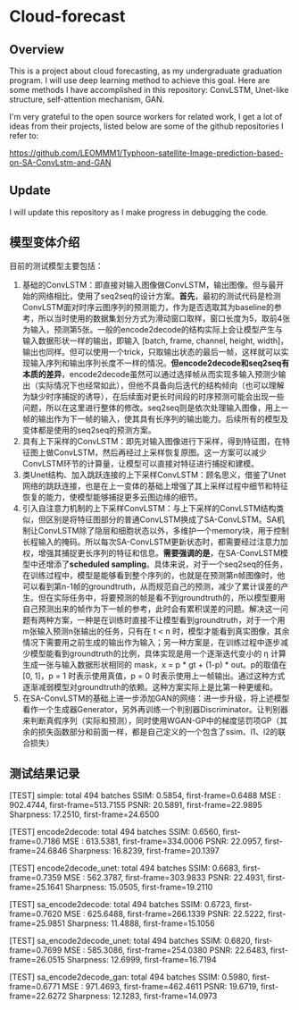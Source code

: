 # Cloud-forecast

## Overview

This is a project about cloud forecasting, as my undergraduate graduation program. I will use deep learning method to achieve this goal.
Here are some methods I have accomplished in this repository: ConvLSTM, Unet-like structure, self-attention mechanism, GAN.

I'm very grateful to the open source workers for related work, I get a lot of ideas from their projects, listed below are some of the github repositories I refer to:

https://github.com/LEOMMM1/Typhoon-satellite-Image-prediction-based-on-SA-ConvLstm-and-GAN

## Update

I will update this repository as I make progress in debugging the code.

## 模型变体介绍

目前的测试模型主要包括：
1. 基础的ConvLSTM：即直接对输入图像做ConvLSTM，输出图像。但与最开始的网络相比，使用了seq2seq的设计方案。**首先**，最初的测试代码是检测ConvLSTM面对时序云图序列的预测能力，作为是否选取其为baseline的参考，所以当时使用的数据集划分方式为滑动窗口取样，窗口长度为5，取前4张为输入，预测第5张。一般的encode2decode的结构实际上会让模型产生与输入数据形状一样的输出，即输入 [batch, frame, channel, height, width]，输出也同样。但可以使用一个trick，只取输出状态的最后一帧，这样就可以实现输入序列和输出序列长度不一样的情况。**但encode2decode和seq2seq有本质的差异**，encode2decode虽然可以通过选择帧从而实现多输入预测少输出（实际情况下也经常如此），但他不具备向后迭代的结构倾向（也可以理解为缺少时序捕捉的诱导），在后续面对更长时间段的时序预测可能会出现一些问题，所以在这里进行整体的修改。seq2seq则是依次处理输入图像，用上一帧的输出作为下一帧的输入，使其具有长序列的输出能力。后续所有的模型及变体都是使用的seq2seq的预测方案。
2. 具有上下采样的ConvLSTM：即先对输入图像进行下采样，得到特征图，在特征图上做ConvLSTM，然后再经过上采样恢复原图。这一方案可以减少ConvLSTM环节的计算量，让模型可以直接对特征进行捕捉和建模。
3. 类Unet结构、加入跳跃连接的上下采样ConvLSTM：顾名思义，借鉴了Unet网络的跳跃连接，也是在上一变体的基础上增强了其上采样过程中细节和特征恢复的能力，使模型能够捕捉更多云图边缘的细节。
4. 引入自注意力机制的上下采样ConvLSTM：与上下采样的ConvLSTM结构类似，但区别是将特征图部分的普通ConvLSTM换成了SA-ConvLSTM。SA机制让ConvLSTM除了隐层和细胞状态以外，多维护一个memory块，用于控制长程输入的掩码。所以每次SA-ConvLSTM更新状态时，都需要经过注意力加权，增强其捕捉更长序列的特征和信息。**需要强调的是**，在SA-ConvLSTM模型中还增添了**scheduled sampling**。具体来说，对于一个seq2seq的任务，在训练过程中，模型是能够看到整个序列的，也就是在预测第n帧图像时，他可以看到第n-1帧的groundtruth，从而规范自己的预测，减少了累计误差的产生。但在实际任务中，将要预测的帧是看不到groundtruth的，所以模型要用自己预测出来的帧作为下一帧的参考，此时会有累积误差的问题。解决这一问题有两种方案，一种是在训练时直接不让模型看到groundtruth，对于一个用m张输入预测n张输出的任务，只有在 t < n 时，模型才能看到真实图像，其余情况下需要用之前生成的输出作为输入；另一种方案是，在训练过程中逐步减少模型能看到groundtruth的比例，具体实现是用一个逐渐迭代变小的 η 计算生成一张与输入数据形状相同的 mask，x = p * gt + (1-p) * out。p的取值在[0, 1]，p = 1 时表示使用真值，p = 0 时表示使用上一帧输出。通过这种方式逐渐减弱模型对groundtruth的依赖。这种方案实际上是比第一种更缓和。
5. 在SA-ConvLSTM的基础上进一步添加GAN的网络：进一步升级，将上述模型看作一个生成器Generator，另外再训练一个判别器Discriminator。让判别器来判断真假序列（实际和预测），同时使用WGAN-GP中的梯度惩罚项GP（其余的损失函数部分和前面一样，都是自己定义的一个包含了ssim、l1、l2的联合损失）

## 测试结果记录

[TEST] simple:  total 494 batches
  SSIM: 0.5854, first-frame=0.6488
  MSE : 902.4744, first-frame=513.7155
  PSNR: 20.5891, first-frame=22.9895
  Sharpness: 17.2510, first-frame=24.6500

[TEST] encode2decode:  total 494 batches
  SSIM: 0.6560, first-frame=0.7186
  MSE : 613.5381, first-frame=334.0006
  PSNR: 22.0957, first-frame=24.6846
  Sharpness: 16.8239, first-frame=20.1397

[TEST] encode2decode_unet:  total 494 batches
  SSIM: 0.6683, first-frame=0.7359
  MSE : 562.3787, first-frame=303.9833
  PSNR: 22.4931, first-frame=25.1641
  Sharpness: 15.0505, first-frame=19.2110

[TEST] sa_encode2decode:  total 494 batches
  SSIM: 0.6723, first-frame=0.7620
  MSE : 625.6488, first-frame=266.1339
  PSNR: 22.5222, first-frame=25.9851
  Sharpness: 11.4888, first-frame=15.1056

[TEST] sa_encode2decode_unet:  total 494 batches
  SSIM: 0.6820, first-frame=0.7699
  MSE : 585.3086, first-frame=254.0380
  PSNR: 22.6483, first-frame=26.0515
  Sharpness: 12.6999, first-frame=16.7194

[TEST] sa_encode2decode_gan:  total 494 batches
  SSIM: 0.5980, first-frame=0.6771
  MSE : 971.4693, first-frame=462.4611
  PSNR: 19.6719, first-frame=22.6272
  Sharpness: 12.1283, first-frame=14.0973
